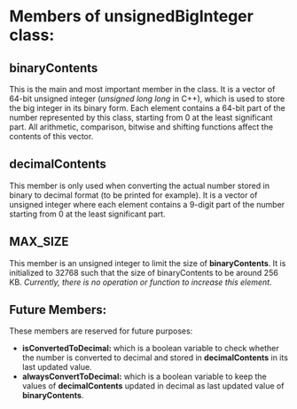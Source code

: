 # Members of unsignedBigInteger class:
 ## binaryContents
 This is the main and most important member in the class. It is a vector of 64-bit unsigned integer (*unsigned long long* in C++),
 which is used to store the big integer in its binary form. Each element contains a 64-bit part of the number represented by this
 class, starting from 0 at the least significant part. All arithmetic, comparison, bitwise and shifting functions affect the
 contents of this vector.

 ## decimalContents
 This member is only used when converting the actual number stored in binary to decimal format (to be printed for example).
 It is a vector of unsigned integer where each element contains a 9-digit part of the number starting from 0 at the least
 significant part.

 ## MAX_SIZE
 This member is an unsigned integer to limit the size of **binaryContents**. It is initialized to 32768 such that the size of
 binaryContents to be around 256 KB. *Currently, there is no operation or function to increase this element.*

 ## Future Members:
 These members are reserved for future purposes:
  - **isConvertedToDecimal:** which is a boolean variable to check whether the number is converted to decimal and stored in
   **decimalContents** in its last updated value.
  - **alwaysConvertToDecimal:**  which is a boolean variable to keep the values of **decimalContents** updated in decimal as
   last updated value of **binaryContents**.
